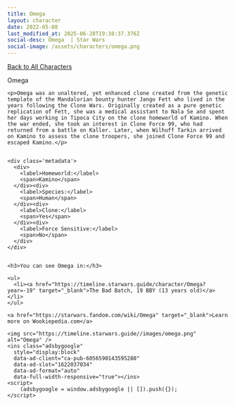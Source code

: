 ```yaml
---
title: Omega
layout: character
date: 2022-05-08
last_modified_at: 2025-06-28T19:38:37.376Z
social-desc: Omega  | Star Wars
social-image: /assets/characters/omega.png
---
```

<a href="/character" class="smaller">Back to All Characters</a>

<div class="character-profile container">
  <div class="col-10">
    <p>
    Omega             
    </p>

    <p>Omega was an unaltered, yet enhanced clone created from the genetic template of the Mandalorian bounty hunter Jango Fett who lived in the years following the Clone Wars. Originally created as a pure genetic replication of Fett, she was a medical assistant to Nala Se and spent her days working in Tipoca City on the clone homeworld of Kamino. When the war ended, she took an interest in Clone Force 99, who had returned from a battle on Kaller. Later, when Wilhuff Tarkin arrived on Kamino to assess the clone troopers, she joined Clone Force 99 and escaped Kamino.</p>


    <div class='metadata'>
      <div>
        <label>Homeworld:</label>
        <span>Kamino</span>
      </div><div>
        <label>Species:</label>
        <span>Human</span>
      </div><div>
        <label>Clone:</label>
        <span>Yes</span>
      </div><div>
        <label>Force Sensitive:</label>
        <span>No</span>
      </div>
    </div>


    <h3>You can see Omega in:</h3>

    <ul>
      <li><a href="https://timeline.starwars.guide/character/Omega?year=-19" target="_blank">The Bad Batch, 19 BBY (13 years old)</a></li>
    </ul>

    <a href="https://starwars.fandom.com/wiki/Omega" target="_blank">Learn more on Wookiepedia.com</a>
  </div>
  <div class="character_image col-2">
    
    <img src="https://timeline.starwars.guide//images/omega.png" alt="Omega" />
    <ins class="adsbygoogle"
      style="display:block"
      data-ad-client="ca-pub-6056590143595280"
      data-ad-slot="1622037034"
      data-ad-format="auto"
      data-full-width-responsive="true"></ins>
    <script>
        (adsbygoogle = window.adsbygoogle || []).push({});
    </script>
  </div>
</div>

